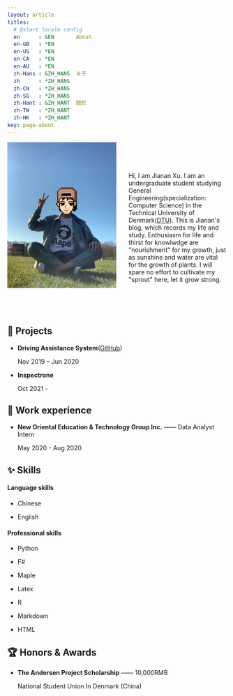```yaml
---
layout: article
titles:
  # @start locale config
  en      : &EN       About
  en-GB   : *EN
  en-US   : *EN
  en-CA   : *EN
  en-AU   : *EN
  zh-Hans : &ZH_HANS  关于
  zh      : *ZH_HANS
  zh-CN   : *ZH_HANS
  zh-SG   : *ZH_HANS
  zh-Hant : &ZH_HANT  關於
  zh-TW   : *ZH_HANT
  zh-HK   : *ZH_HANT
key: page-about
---
```


<div style="float:left; margin-right:2em;">
    <img src="https://raw.githubusercontent.com/JiananAlvin/ImageBed/master/202110221920070.png" width="250"/>
</div>
<div>
    <br><br><br><br>Hi, I am Jianan Xu. I am an undergraduate student studying General Engineering(specialization: Computer Science) in the Technical University of Denmark(<a href="https://www.dtu.dk">DTU</a>). This is Jianan's blog, which records my life and study. Enthusiasm for life and thirst for knowlwdge are "nourishment" for my growth, just as sunshine and water are vital for the growth of plants. I will spare no effort to cultivate my "sprout" here, let it grow strong.
<br><br><br><br><br> </div>

## :file_folder: Projects

* **Driving Assistance System**([GitHub](https://github.com/JiananAlvin/Assisted-driving-cars-with-multi-sensor-fusion-and-computer-vision))

  Nov 2019 – Jun 2020

* **Inspectrone**

  Oct 2021 - 

## :briefcase: Work experience

* **New Oriental Education & Technology Group Inc.** —— Data Analyst Intern

  May 2020 - Aug 2020

## :sparkles: Skills

#### Language skills

* Chinese

* English

#### Professional skills

* Python

* F#

* Maple

* Latex

* R

* Markdown

* HTML

## :trophy: Honors & Awards

* **The Andersen Project Scholarship** —— 10,000RMB

  National Student Union In Denmark (China)

  


